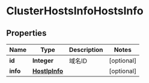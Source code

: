 
# ClusterHostsInfoHostsInfo

## Properties
Name | Type | Description | Notes
------------ | ------------- | ------------- | -------------
**id** | **Integer** | 域名ID |  [optional]
**info** | [**HostIpInfo**](HostIpInfo.md) |  |  [optional]



